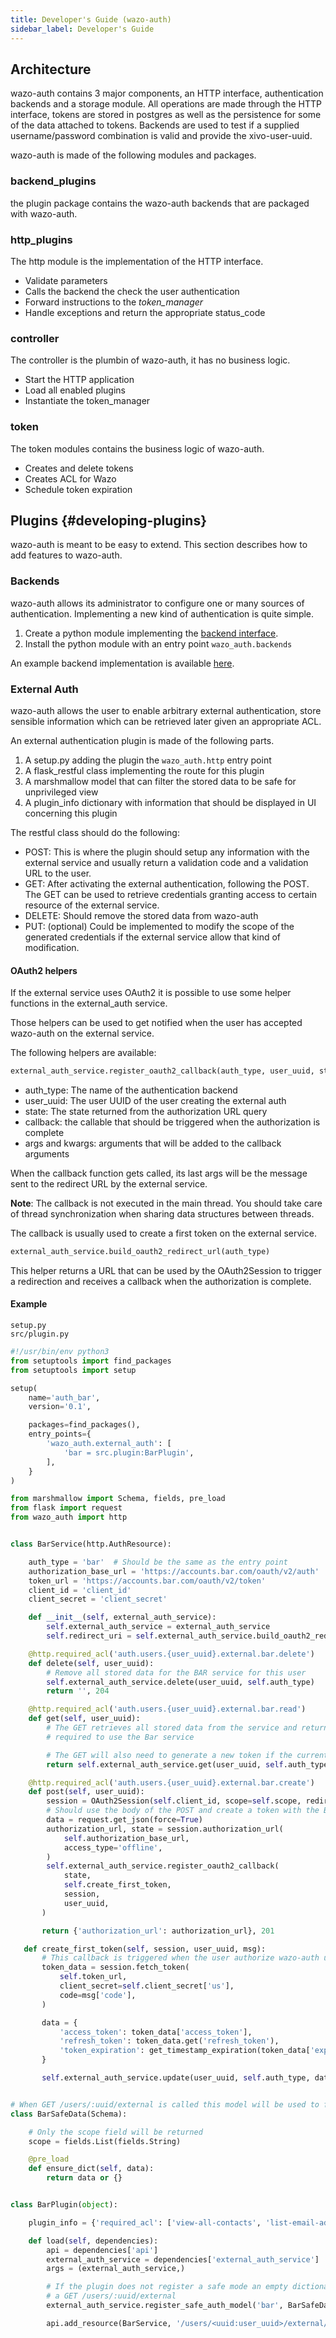 ```yaml
---
title: Developer's Guide (wazo-auth)
sidebar_label: Developer's Guide
---
```


## Architecture

wazo-auth contains 3 major components, an HTTP interface, authentication backends and a storage
module. All operations are made through the HTTP interface, tokens are stored in postgres as well as
the persistence for some of the data attached to tokens. Backends are used to test if a supplied
username/password combination is valid and provide the xivo-user-uuid.

wazo-auth is made of the following modules and packages.

### backend_plugins

the plugin package contains the wazo-auth backends that are packaged with wazo-auth.

### http_plugins

The http module is the implementation of the HTTP interface.

- Validate parameters
- Calls the backend the check the user authentication
- Forward instructions to the _token_manager_
- Handle exceptions and return the appropriate status_code

### controller

The controller is the plumbin of wazo-auth, it has no business logic.

- Start the HTTP application
- Load all enabled plugins
- Instantiate the token_manager

### token

The token modules contains the business logic of wazo-auth.

- Creates and delete tokens
- Creates ACL for Wazo
- Schedule token expiration

## Plugins {#developing-plugins}

wazo-auth is meant to be easy to extend. This section describes how to add features to wazo-auth.

### Backends

wazo-auth allows its administrator to configure one or many sources of authentication. Implementing
a new kind of authentication is quite simple.

1. Create a python module implementing the
   [backend interface](https://github.com/wazo-platform/wazo-auth/blob/master/wazo_auth/interfaces.py).
2. Install the python module with an entry point `wazo_auth.backends`

An example backend implementation is available
[here](https://github.com/wazo-platform/wazo-auth-example-backend).

### External Auth

wazo-auth allows the user to enable arbitrary external authentication, store sensible information
which can be retrieved later given an appropriate ACL.

An external authentication plugin is made of the following parts.

1. A setup.py adding the plugin the `wazo_auth.http` entry point
2. A flask_restful class implementing the route for this plugin
3. A marshmallow model that can filter the stored data to be safe for unprivileged view
4. A plugin_info dictionary with information that should be displayed in UI concerning this plugin

The restful class should do the following:

- POST: This is where the plugin should setup any information with the external service and usually
  return a validation code and a validation URL to the user.
- GET: After activating the external authentication, following the POST. The GET can be used to
  retrieve credentials granting access to certain resource of the external service.
- DELETE: Should remove the stored data from wazo-auth
- PUT: (optional) Could be implemented to modify the scope of the generated credentials if the
  external service allow that kind of modification.

#### OAuth2 helpers

If the external service uses OAuth2 it is possible to use some helper functions in the external_auth
service.

Those helpers can be used to get notified when the user has accepted wazo-auth on the external
service.

The following helpers are available:

```python
external_auth_service.register_oauth2_callback(auth_type, user_uuid, state, callback, *args, **kwargs)
```

- auth_type: The name of the authentication backend
- user_uuid: The user UUID of the user creating the external auth
- state: The state returned from the authorization URL query
- callback: the callable that should be triggered when the authorization is complete
- args and kwargs: arguments that will be added to the callback arguments

When the callback function gets called, its last args will be the message sent to the redirect URL
by the external service.

**Note**: The callback is not executed in the main thread. You should take care of thread
synchronization when sharing data structures between threads.

The callback is usually used to create a first token on the external service.

```python
external_auth_service.build_oauth2_redirect_url(auth_type)
```

This helper returns a URL that can be used by the OAuth2Session to trigger a redirection and
receives a callback when the authorization is complete.

#### Example

```text
setup.py
src/plugin.py
```

```python
#!/usr/bin/env python3
from setuptools import find_packages
from setuptools import setup

setup(
    name='auth_bar',
    version='0.1',

    packages=find_packages(),
    entry_points={
        'wazo_auth.external_auth': [
            'bar = src.plugin:BarPlugin',
        ],
    }
)
```

```python
from marshmallow import Schema, fields, pre_load
from flask import request
from wazo_auth import http


class BarService(http.AuthResource):

    auth_type = 'bar'  # Should be the same as the entry point
    authorization_base_url = 'https://accounts.bar.com/oauth/v2/auth'
    token_url = 'https://accounts.bar.com/oauth/v2/token'
    client_id = 'client_id'
    client_secret = 'client_secret'

    def __init__(self, external_auth_service):
        self.external_auth_service = external_auth_service
        self.redirect_uri = self.external_auth_service.build_oauth2_redirect_url(self.auth_type)

    @http.required_acl('auth.users.{user_uuid}.external.bar.delete')
    def delete(self, user_uuid):
        # Remove all stored data for the BAR service for this user
        self.external_auth_service.delete(user_uuid, self.auth_type)
        return '', 204

    @http.required_acl('auth.users.{user_uuid}.external.bar.read')
    def get(self, user_uuid):
        # The GET retrieves all stored data from the service and return the secret that is
        # required to use the Bar service

        # The GET will also need to generate a new token if the current one has expired.
        return self.external_auth_service.get(user_uuid, self.auth_type), 200

    @http.required_acl('auth.users.{user_uuid}.external.bar.create')
    def post(self, user_uuid):
        session = OAuth2Session(self.client_id, scope=self.scope, redirect_uri=self.redirect_uri)
        # Should use the body of the POST and create a token with the Bar service
        data = request.get_json(force=True)
        authorization_url, state = session.authorization_url(
            self.authorization_base_url,
            access_type='offline',
        )
        self.external_auth_service.register_oauth2_callback(
            state,
            self.create_first_token,
            session,
            user_uuid,
       )

       return {'authorization_url': authorization_url}, 201

   def create_first_token(self, session, user_uuid, msg):
       # This callback is triggered when the user authorize wazo-auth using the authorization_url
       token_data = session.fetch_token(
           self.token_url,
           client_secret=self.client_secret['us'],
           code=msg['code'],
       )

       data = {
           'access_token': token_data['access_token'],
           'refresh_token': token_data.get('refresh_token'),
           'token_expiration': get_timestamp_expiration(token_data['expires_in'])
       }

       self.external_auth_service.update(user_uuid, self.auth_type, data)


# When GET /users/:uuid/external is called this model will be used to filter the private data
class BarSafeData(Schema):

    # Only the scope field will be returned
    scope = fields.List(fields.String)

    @pre_load
    def ensure_dict(self, data):
        return data or {}


class BarPlugin(object):

    plugin_info = {'required_acl': ['view-all-contacts', 'list-email-addresses']}

    def load(self, dependencies):
        api = dependencies['api']
        external_auth_service = dependencies['external_auth_service']
        args = (external_auth_service,)

        # If the plugin does not register a safe mode an empty dictionary will be used when doing
        # a GET /users/:uuid/external
        external_auth_service.register_safe_auth_model('bar', BarSafeData)

        api.add_resource(BarService, '/users/<uuid:user_uuid>/external/bar', resource_class_args=args)
```
